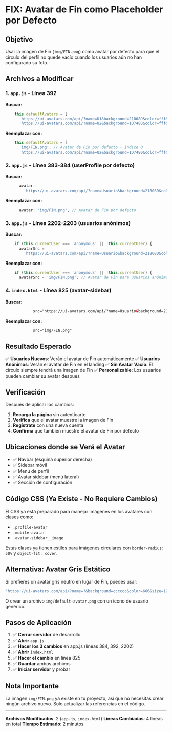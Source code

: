 # FIX: Avatar de Fin como Placeholder por Defecto

## Objetivo

Usar la imagen de Fin (`img/FIN.png`) como avatar por defecto para que el círculo del perfil no quede vacío cuando los usuarios aún no han configurado su foto.

## Archivos a Modificar

### 1. `app.js` - Línea 392

**Buscar:**
```javascript
    this.defaultAvatars = [
      'https://ui-avatars.com/api/?name=U1&background=21808D&color=fff&size=128&font-size=0.6', // Teal 500
      'https://ui-avatars.com/api/?name=U2&background=1D7480&color=fff&size=128&font-size=0.6', // Teal 600
```

**Reemplazar con:**
```javascript
    this.defaultAvatars = [
      'img/FIN.png', // Avatar de Fin por defecto - Índice 0
      'https://ui-avatars.com/api/?name=U2&background=1D7480&color=fff&size=128&font-size=0.6', // Teal 600
```

### 2. `app.js` - Línea 383-384 (userProfile por defecto)

**Buscar:**
```javascript
      avatar:
        'https://ui-avatars.com/api/?name=Usuario&background=21808D&color=fff&size=128',
```

**Reemplazar con:**
```javascript
      avatar: 'img/FIN.png', // Avatar de Fin por defecto
```

### 3. `app.js` - Línea 2202-2203 (usuarios anónimos)

**Buscar:**
```javascript
    if (this.currentUser === 'anonymous' || !this.currentUser) {
      avatarSrc =
        'https://ui-avatars.com/api/?name=Usuario&background=21808D&color=fff&size=128&font-size=0.6';
```

**Reemplazar con:**
```javascript
    if (this.currentUser === 'anonymous' || !this.currentUser) {
      avatarSrc = 'img/FIN.png'; // Avatar de Fin para usuarios anónimos
```

### 4. `index.html` - Línea 825 (avatar-sidebar)

**Buscar:**
```html
            src="https://ui-avatars.com/api/?name=Usuario&background=21808D&color=fff&size=128&font-size=0.6"
```

**Reemplazar con:**
```html
            src="img/FIN.png"
```

## Resultado Esperado

✅ **Usuarios Nuevos**: Verán el avatar de Fin automáticamente
✅ **Usuarios Anónimos**: Verán el avatar de Fin en el landing
✅ **Sin Avatar Vacío**: El círculo siempre tendrá una imagen de Fin
✅ **Personalizable**: Los usuarios pueden cambiar su avatar después

## Verificación

Después de aplicar los cambios:

1. **Recarga la página** sin autenticarte
2. **Verifica** que el avatar muestre la imagen de Fin
3. **Regístrate** con una nueva cuenta
4. **Confirma** que también muestre el avatar de Fin por defecto

## Ubicaciones donde se Verá el Avatar

- ✅ Navbar (esquina superior derecha)
- ✅ Sidebar móvil
- ✅ Menú de perfil
- ✅ Avatar sidebar (menú lateral)
- ✅ Sección de configuración

## Código CSS (Ya Existe - No Requiere Cambios)

El CSS ya está preparado para manejar imágenes en los avatares con clases como:
- `.profile-avatar`
- `.mobile-avatar`
- `.avatar-sidebar__image`

Estas clases ya tienen estilos para imágenes circulares con `border-radius: 50%` y `object-fit: cover`.

## Alternativa: Avatar Gris Estático

Si prefieres un avatar gris neutro en lugar de Fin, puedes usar:

```javascript
'https://ui-avatars.com/api/?name=?&background=cccccc&color=666&size=128&font-size=0.6'
```

O crear un archivo `img/default-avatar.png` con un icono de usuario genérico.

## Pasos de Aplicación

1. ✅ **Cerrar servidor** de desarrollo
2. ✅ **Abrir** `app.js`
3. ✅ **Hacer los 3 cambios** en app.js (líneas 384, 392, 2202)
4. ✅ **Abrir** `index.html`
5. ✅ **Hacer el cambio** en línea 825
6. ✅ **Guardar** ambos archivos
7. ✅ **Iniciar servidor** y probar

## Nota Importante

La imagen `img/FIN.png` ya existe en tu proyecto, así que no necesitas crear ningún archivo nuevo. Solo actualizar las referencias en el código.

---

**Archivos Modificados**: 2 (`app.js`, `index.html`)
**Líneas Cambiadas**: 4 líneas en total
**Tiempo Estimado**: 2 minutos
